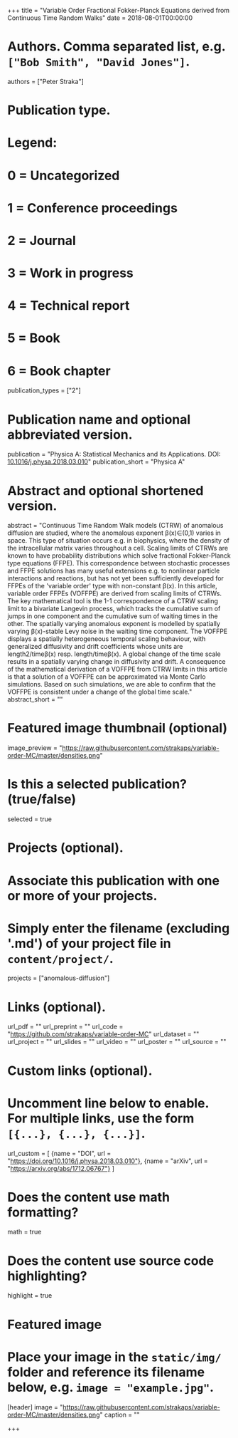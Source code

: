 +++
title = "Variable Order Fractional Fokker-Planck Equations derived from Continuous Time Random Walks"
date = 2018-08-01T00:00:00

# Authors. Comma separated list, e.g. `["Bob Smith", "David Jones"]`.
authors = ["Peter Straka"]

# Publication type.
# Legend:
# 0 = Uncategorized
# 1 = Conference proceedings
# 2 = Journal
# 3 = Work in progress
# 4 = Technical report
# 5 = Book
# 6 = Book chapter
publication_types = ["2"]

# Publication name and optional abbreviated version.
publication = "Physica A: Statistical Mechanics and its Applications. DOI: [10.1016/j.physa.2018.03.010](https://doi.org/10.1016/j.physa.2018.03.010)"
publication_short = "Physica A"

# Abstract and optional shortened version.
abstract = "Continuous Time Random Walk models (CTRW) of anomalous diffusion are studied, where the anomalous exponent β(x)∈(0,1) varies in space. This type of situation occurs e.g. in biophysics, where the density of the intracellular matrix varies throughout a cell. Scaling limits of CTRWs are known to have probability distributions which solve fractional Fokker-Planck type equations (FFPE). This correspondence between stochastic processes and FFPE solutions has many useful extensions e.g. to nonlinear particle interactions and reactions, but has not yet been sufficiently developed for FFPEs of the 'variable order' type with non-constant β(x). In this article, variable order FFPEs (VOFFPE) are derived from scaling limits of CTRWs. The key mathematical tool is the 1-1 correspondence of a CTRW scaling limit to a bivariate Langevin process, which tracks the cumulative sum of jumps in one component and the cumulative sum of waiting times in the other. The spatially varying anomalous exponent is modelled by spatially varying β(x)-stable Levy noise in the waiting time component. The VOFFPE displays a spatially heterogeneous temporal scaling behaviour, with generalized diffusivity and drift coefficients whose units are length2/timeβ(x) resp. length/timeβ(x). A global change of the time scale results in a spatially varying change in diffusivity and drift. A consequence of the mathematical derivation of a VOFFPE from CTRW limits in this article is that a solution of a VOFFPE can be approximated via Monte Carlo simulations. Based on such simulations, we are able to confirm that the VOFFPE is consistent under a change of the global time scale."
abstract_short = ""

# Featured image thumbnail (optional)
image_preview = "https://raw.githubusercontent.com/strakaps/variable-order-MC/master/densities.png"

# Is this a selected publication? (true/false)
selected = true

# Projects (optional).
#   Associate this publication with one or more of your projects.
#   Simply enter the filename (excluding '.md') of your project file in `content/project/`.
projects = ["anomalous-diffusion"]

# Links (optional).
url_pdf = ""
url_preprint = ""
url_code = "https://github.com/strakaps/variable-order-MC"
url_dataset = ""
url_project = ""
url_slides = ""
url_video = ""
url_poster = ""
url_source = ""

# Custom links (optional).
#   Uncomment line below to enable. For multiple links, use the form `[{...}, {...}, {...}]`.
url_custom = [
    {name = "DOI", url = "https://doi.org/10.1016/j.physa.2018.03.010"}, {name = "arXiv", url = "https://arxiv.org/abs/1712.06767"}
]


# Does the content use math formatting?
math = true

# Does the content use source code highlighting?
highlight = true

# Featured image
# Place your image in the `static/img/` folder and reference its filename below, e.g. `image = "example.jpg"`.
[header]
image = "https://raw.githubusercontent.com/strakaps/variable-order-MC/master/densities.png"
caption = ""

+++
